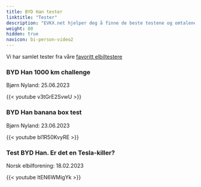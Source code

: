 ```yaml
---
title: BYD Han tester
linktitle: "Tester"
description: "EVKX.net hjelper deg å finne de beste testene og omtalene av denne modellen. "
weight: 80
hidden: true
navicon: bi-person-video2
---
```

Vi har samlet tester fra våre [favoritt elbiltestere](../../../../../guides/evreviewers/)

<div class="container text-center shadow p-2 pe-4 mb-5 bg-body-tertiary rounded border">
<h3>BYD Han 1000 km challenge</h3>
<p>Bjørn Nyland: 25.06.2023</p>

{{< youtube v3tGrE2SvwU >}}

</div>
<div class="container text-center shadow p-2 pe-4 mb-5 bg-body-tertiary rounded border">
<h3>BYD Han banana box test </h3>
<p>Bjørn Nyland: 23.06.2023</p>

{{< youtube bl1R50KvyRE >}}

</div>
<div class="container text-center shadow p-2 pe-4 mb-5 bg-body-tertiary rounded border">
<h3>Test BYD Han. Er det en Tesla-killer?</h3>
<p>Norsk elbilforening: 18.02.2023</p>

{{< youtube ltEN6WMigYk >}}

</div>
